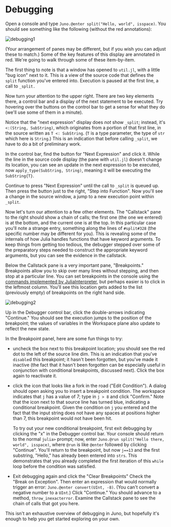 # Debugging

Open a console and type `Juno.@enter split("Hello, world", isspace)`.
You should see something like the following (without the red annotations):

![debugging1](../assets/debugger1.png)

(Your arrangement of panes may be different, but if you wish you can adjust these to match.) Some of the key features of this display are annotated
in red. We're going to walk through some of these item-by-item.

The first thing to note is that a window has opened to `util.jl`, with
a little "bug icon" next to it. This is a view of the source code that
defines the `split` function you've entered into. Execution is paused
at the first line, a call to `_split.`

Now turn your attention to the upper right. There are two key elements there,
a control bar and a display of the next statement to be executed.
Try hovering over the buttons on the control bar to get a sense for what
they do (we'll use some of them in a minute).

Notice that the "next expression" display does *not* show `_split`; instead,
it's `<:(String, SubString)`, which originates from a portion of that first
line, in the source written as `T <: SubString`. (`T` is a type parameter,
the type of `str` which here is `String`.)
This is an indication that before calling `_split`, we have to do a bit of
preliminary work.

In the control bar, find the button for "Next Expression" and click it.
While the line in the source code display (the pane with `util.jl`) doesn't
change its location, you can see an update in the next expression to be executed,
now `apply_type(SubString, String)`, meaning it will be executing the `SubString{T}`.

Continue to press "Next Expression" until the call to `_split`
is queued up. Then press the button just to the right, "Step into Function".
Now you'll see a change in the source window, a jump to a new execution point
within `_split`.

Now let's turn our attention to a few other elements.
The "Callstack" pane to the right should show a chain of calls; the first one
(the one we entered) is at the bottom, and the current one is at the top.
In this particular case you'll note a strange entry, something along
the lines of `#split#328` (the specific number may be different for you).
This is revealing some of the internals of how Julia handles functions that
have keyword arguments. To keep things from getting too tedious, the debugger
stepped over some of the preparatory steps needed to construct the appropriate
keyword arguments, but you can see the evidence in the callstack.

Below the Callstack pane is a very important pane, "Breakpoints."
Breakpoints allow you to skip over many lines without stepping, and then
stop at a particular line. You can set breakpoints in the console using the
[commands implemented by JuliaInterpreter](https://juliadebug.github.io/JuliaInterpreter.jl/stable/),
but perhaps easier is to click in the leftmost column.
You'll see this location gets added to the list (previously empty) of
breakpoints on the right hand side.

![debugging2](../assets/debugger2.png)

Up in the Debugger control bar, click the double-arrows indicating "Continue."
You should see the execution jumps to the position of the breakpoint;
the values of variables in the Workspace plane also update to reflect
the new state.

In the Breakpoint panel, here are some fun things to try:

- uncheck the box next to this breakpoint location; you should see the red
  dot to the left of the source line dim. This is an indication that you've
  `disable`d this breakpoint; it hasn't been forgotten, but you've made it
  inactive (the fact that it hasn't been forgotten can be especially
  useful in conjunction with conditional breakpoints, discussed next).
  Click the box again to reactivate it.
- click the icon that looks like a fork in the road ("Edit Condition").
  A dialog should open
  asking you to insert a breakpoint condition. The workspace indicates that
  `j` has a value of 7; type in `j > 8` and click "Confirm."
  Note that the icon next to that source line has turned blue, indicating
  a conditional breakpoint. Given the condition on `j` you entered
  and the fact that the input string does not have any spaces at
  positions higher than 7, this breakpoint would not have been hit.

  To try out your new conditional breakpoint, first exit debugging by
  clicking the "x" in the Debugger control bar.
  Your console should
  return to the normal `julia>` prompt; now, enter
  `Juno.@run split("Hello there, world", isspace)`,
  where `@run` is like `@enter` followed by clicking "Continue".
  You'll return to the breakpoint, but now `j==13`
  and the first substring, "Hello," has already been entered into `strs`.
  This demonstrates that you already completed the first iteration of this
  `while` loop before the condition was satisfied.
- Exit debugging again and click the "Clear Breakpoints"
  Check the "Break on Exception". Then enter an expression that would
  normally trigger an error: `Juno.@enter convert(UInt, -8)`.
  (You can't convert a negative number to a `UInt`.)
  Click "Continue." You should advance to a
  method, `throw_inexacterror`. Examine the Callstack pane to see the chain of
  calls that got you here.

This isn't an exhaustive overview of debugging in Juno, but hopefully it's
enough to help you get started exploring on your own.
